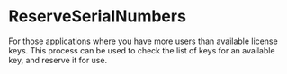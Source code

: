 # ReserveSerialNumbers
For those applications where you have more users than available license keys.  This process can be used to check the list of keys for an available key, and reserve it for use.
